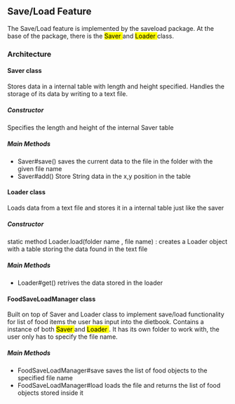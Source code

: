 ## Save/Load Feature

The Save/Load feature is implemented by the saveload package.
At the base of the package, there is the <mark> Saver </mark> 
and <mark> Loader </mark>  class.

### Architecture


#### Saver class
Stores data in a internal table with length and height specified.
Handles the storage of its data by writing to a text file.
##### Constructor
Specifies the length and height of the internal Saver table
##### Main Methods
* Saver#save() saves the current data to the file in the folder with the given file name
* Saver#add() Store String data in the x,y position in the table

#### Loader class
Loads data from a text file and stores it in a internal table just like the saver
##### Constructor
static method Loader.load(folder name , file name) : creates a Loader object with 
a table storing the data found in the text file
##### Main Methods
* Loader#get() retrives the data stored in the loader

#### FoodSaveLoadManager class
Built on top of Saver and Loader class to implement save/load functionality
for list of food items the user has input into the dietbook. Contains a instance
of both <mark> Saver </mark> and <mark> Loader </mark>. It has its own folder to work with,
the user only has to specify the file name.
##### Main Methods
* FoodSaveLoadManager#save saves the list of food objects to the specified file name
* FoodSaveLoadManager#load loads the file and returns the list of food objects stored inside it

